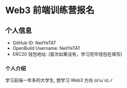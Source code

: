 # Web3 前端训练营报名

## 个人信息

- GitHub ID: NeilYeTAT
- OpenBuild Username: NeilYeTAT
- ERC20 钱包地址: (首次如果没有，学习完毕钱包在填写)

### 个人介绍

学习前端一年多的大学生, 想学习 Web3 方向 (o′ω`o)ノ
